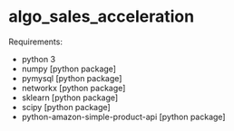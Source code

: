 # algo_sales_acceleration

Requirements:
 * python 3
 * numpy [python package]
 * pymysql [python package]
 * networkx [python package]
 * sklearn [python package]
 * scipy [python package]
 * python-amazon-simple-product-api [python package]
